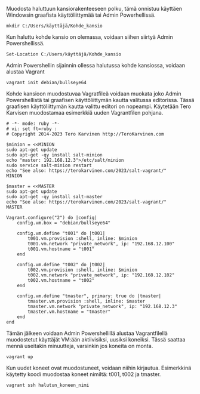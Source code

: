Muodosta haluttuun kansiorakenteeseen polku, tämä onnistuu käyttäen Windowsin graafista käyttöliittymää tai Admin Powerhellissä.

    mkdir C:/Users/käyttäjä/Kohde_kansio

Kun haluttu kohde kansio on olemassa, voidaan siihen siirtyä Admin Powershellissä.

    Set-Location C:/Users/käyttäjä/Kohde_kansio

Admin Powershellin sijainnin ollessa halutussa kohde kansiossa, voidaan alustaa Vagrant

    vagrant init debian/bullseye64

Kohde kansioon muodostuvaa Vagratfileä voidaan muokata joko Admin Powershellistä tai graafisen käyttöliittymän kautta valitussa editorissa. Tässä graafisen käyttöliittymän kautta valittu editori on nopeampi.
Käytetään Tero Karvisen muodostamaa esimerkkiä uuden Vagrantfilen pohjana.

    # -*- mode: ruby -*-
    # vi: set ft=ruby :
    # Copyright 2014-2023 Tero Karvinen http://TeroKarvinen.com

    $minion = <<MINION
    sudo apt-get update
    sudo apt-get -qy install salt-minion
    echo "master: 192.168.12.3">/etc/salt/minion
    sudo service salt-minion restart
    echo "See also: https://terokarvinen.com/2023/salt-vagrant/"
    MINION

    $master = <<MASTER
    sudo apt-get update
    sudo apt-get -qy install salt-master
    echo "See also: https://terokarvinen.com/2023/salt-vagrant/"
    MASTER

    Vagrant.configure("2") do |config|
	    config.vm.box = "debian/bullseye64"

	    config.vm.define "t001" do |t001|
		    t001.vm.provision :shell, inline: $minion
		    t001.vm.network "private_network", ip: "192.168.12.100"
		    t001.vm.hostname = "t001"
	    end

	    config.vm.define "t002" do |t002|
		    t002.vm.provision :shell, inline: $minion
		    t002.vm.network "private_network", ip: "192.168.12.102"
		    t002.vm.hostname = "t002"
	    end

	    config.vm.define "tmaster", primary: true do |tmaster|
		    tmaster.vm.provision :shell, inline: $master
		    tmaster.vm.network "private_network", ip: "192.168.12.3"
		    tmaster.vm.hostname = "tmaster"
	    end
    end

Tämän jälkeen voidaan Admin Powershellillä alustaa Vagrantfilellä muodostetut käyttäjät VM:ään aktiivisiksi, uusiksi koneiksi. Tässä saattaa mennä useitakin minuutteja, varsinkin jos koneita on monta.

    vagrant up

Kun uudet koneet ovat muodostuneet, voidaan niihin kirjautua. 
Esimerkkinä käytetty koodi muodostaa koneet nimiltä: t001, t002 ja tmaster.

    vagrant ssh halutun_koneen_nimi
